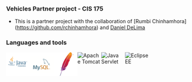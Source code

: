 ### Vehicles Partner project - CIS 175

- This is a partner project with the collaboration of [Rumbi Chinhamhora]
(https://github.com/rchinhamhora) and [Daniel DeLima](https://github.com/dndanli)

### Languages and tools

<img align = "left" alt= "Java" width="65px" src="https://raw.githubusercontent.com/github/explore/80688e429a7d4ef2fca1e82350fe8e3517d3494d/topics/java/java.png" />

<img align = "left" alt= "MySQL" width="65px" src="https://raw.githubusercontent.com/github/explore/80688e429a7d4ef2fca1e82350fe8e3517d3494d/topics/mysql/mysql.png" />


<img align = "left" alt= "Maven" width="65px" src="https://raw.githubusercontent.com/github/explore/80688e429a7d4ef2fca1e82350fe8e3517d3494d/topics/maven/maven.png"/>

<img align = "left" alt="Apache Tomcat" width="65px" src="http://tomcat.apache.org/res/images/tomcat.png" />

<img align = "left" alt="Java Servlet" width="65px" src="https://javatutorial.net/wp-content/uploads/2016/06/servlet-featured-image-150x150.png" />

<img align = "left" alt="Eclipse EE" width="65px" src="https://www.eclipse.org/downloads/assets/public/images/logo-eclipse.png" />
